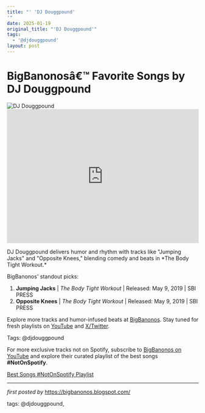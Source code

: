```yaml
---
title: "' 'DJ Douggpound'
'"
date: 2025-01-19
original_title: "'DJ Douggpound'"
tags:
  - '@djdouggpound'
layout: post
---
```

<!-- Title of the Post -->
<h1 >BigBanonosâ€™ Favorite Songs by DJ Douggpound</h1> <!-- Featured Image -->
<div > <img src="https://i.scdn.co/image/ab6761610000e5eb037eceee8cc183b610cfa98f" alt="DJ Douggpound">
</div> <!-- Spotify Embed -->
<div > <iframe src="https://open.spotify.com/embed/playlist/7gOPIKJtqlLzOjkq0EXYkR?utm_source=generator" width="100%" height="352" frameBorder="0" allowfullscreen="" allow="autoplay; clipboard-write; encrypted-media; fullscreen; picture-in-picture" loading="lazy"></iframe>
</div> <!-- Introductory Text -->
<p >DJ Douggpound delivers humor and rhythm with tracks like "Jumping Jacks" and "Opposite Knees," blending comedy and beats in *The Body Tight Workout.*</p> <!-- Song Highlights -->
<div > <p>BigBanonos' standout picks:</p> <ol> <li><strong>Jumping Jacks</strong> | <em>The Body Tight Workout</em> | Released: May 9, 2019 | SBI PRESS</li> <li><strong>Opposite Knees</strong> | <em>The Body Tight Workout</em> | Released: May 9, 2019 | SBI PRESS</li> </ol>
</div> <!-- Footer Links -->
<div > <p>Explore more tracks and humor-infused beats at <a href="https://bigbanonos.blogspot.com/" target="_blank">BigBanonos</a>. Stay tuned for fresh playlists on <a href="https://www.youtube.com/@BigBanonos" target="_blank">YouTube</a> and <a href="https://x.com/bigbanonos" target="_blank">X/Twitter</a>.</p>
</div> <!-- Tags -->
<p >Tags: @djdouggpound</p> 

<!--Subscribe and Playlist Links-->
<div>
    <p>For more exclusive tracks not on Spotify, subscribe to <a href="https://www.youtube.com/@BigBanonos" target="_blank">BigBanonos on YouTube</a> and explore their curated playlist of the best songs <strong>#NotOnSpotify</strong>.</p>
    <p><a href="https://www.youtube.com/playlist?list=PLtuNtuTatqI0kFahUCbtbfenC_ET5O_tr" target="_blank">Best Songs #NotOnSpotify Playlist<br /></a></p></div>

<hr />

<p><em>first posted by</em> <a href="https://bigbanonos.blogspot.com/" rel="noopener" target="_new">https://bigbanonos.blogspot.com/</a></p>

<p>tags: @djdouggpound,</p>
